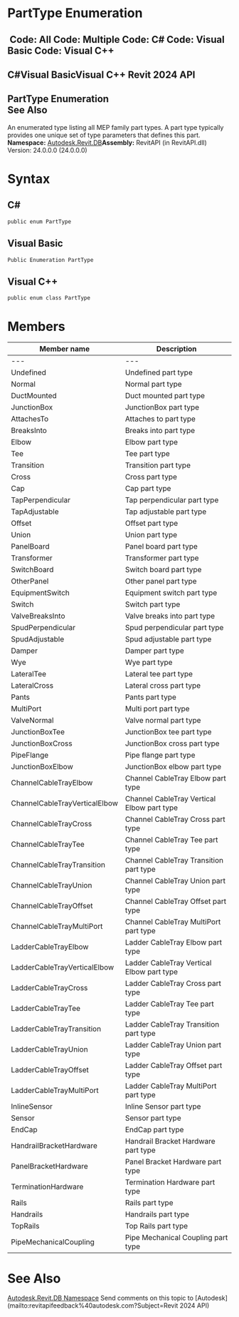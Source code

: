 # PartType Enumeration

﻿
 Code: All Code: Multiple Code: C# Code: Visual Basic Code: Visual C++   
---  
C#Visual BasicVisual C++
Revit 2024 API  
---  
PartType Enumeration  
See Also  
---  
An enumerated type listing all MEP family part types. A part type typically provides one unique set of type parameters that defines this part. 
**Namespace:** [Autodesk.Revit.DB](87546ba7-461b-c646-cbb1-2cb8f5bff8b2.md "Autodesk.Revit.DB Namespace")**Assembly:** RevitAPI (in RevitAPI.dll) Version: 24.0.0.0 (24.0.0.0)
# Syntax
C#  
---  
```text
public enum PartType
```
  
Visual Basic  
---  
```text
Public Enumeration PartType
```
  
Visual C++  
---  
```text
public enum class PartType
```
  
# Members
| Member name | Description |
| --- | --- |
| --- | --- |
| Undefined | Undefined part type |
| Normal | Normal part type |
| DuctMounted | Duct mounted part type |
| JunctionBox | JunctionBox part type |
| AttachesTo | Attaches to part type |
| BreaksInto | Breaks into part type |
| Elbow | Elbow part type |
| Tee | Tee part type |
| Transition | Transition part type |
| Cross | Cross part type |
| Cap | Cap part type |
| TapPerpendicular | Tap perpendicular part type |
| TapAdjustable | Tap adjustable part type |
| Offset | Offset part type |
| Union | Union part type |
| PanelBoard | Panel board part type |
| Transformer | Transformer part type |
| SwitchBoard | Switch board part type |
| OtherPanel | Other panel part type |
| EquipmentSwitch | Equipment switch part type |
| Switch | Switch part type |
| ValveBreaksInto | Valve breaks into part type |
| SpudPerpendicular | Spud perpendicular part type |
| SpudAdjustable | Spud adjustable part type |
| Damper | Damper part type |
| Wye | Wye part type |
| LateralTee | Lateral tee part type |
| LateralCross | Lateral cross part type |
| Pants | Pants part type |
| MultiPort | Multi port part type |
| ValveNormal | Valve normal part type |
| JunctionBoxTee | JunctionBox tee part type |
| JunctionBoxCross | JunctionBox cross part type |
| PipeFlange | Pipe flange part type |
| JunctionBoxElbow | JunctionBox elbow part type |
| ChannelCableTrayElbow | Channel CableTray Elbow part type |
| ChannelCableTrayVerticalElbow | Channel CableTray Vertical Elbow part type |
| ChannelCableTrayCross | Channel CableTray Cross part type |
| ChannelCableTrayTee | Channel CableTray Tee part type |
| ChannelCableTrayTransition | Channel CableTray Transition part type |
| ChannelCableTrayUnion | Channel CableTray Union part type |
| ChannelCableTrayOffset | Channel CableTray Offset part type |
| ChannelCableTrayMultiPort | Channel CableTray MultiPort part type |
| LadderCableTrayElbow | Ladder CableTray Elbow part type |
| LadderCableTrayVerticalElbow | Ladder CableTray Vertical Elbow part type |
| LadderCableTrayCross | Ladder CableTray Cross part type |
| LadderCableTrayTee | Ladder CableTray Tee part type |
| LadderCableTrayTransition | Ladder CableTray Transition part type |
| LadderCableTrayUnion | Ladder CableTray Union part type |
| LadderCableTrayOffset | Ladder CableTray Offset part type |
| LadderCableTrayMultiPort | Ladder CableTray MultiPort part type |
| InlineSensor | Inline Sensor part type |
| Sensor | Sensor part type |
| EndCap | EndCap part type |
| HandrailBracketHardware | Handrail Bracket Hardware part type |
| PanelBracketHardware | Panel Bracket Hardware part type |
| TerminationHardware | Termination Hardware part type |
| Rails | Rails part type |
| Handrails | Handrails part type |
| TopRails | Top Rails part type |
| PipeMechanicalCoupling | Pipe Mechanical Coupling part type |

# See Also
[Autodesk.Revit.DB Namespace](87546ba7-461b-c646-cbb1-2cb8f5bff8b2.md "Autodesk.Revit.DB Namespace")
Send comments on this topic to [Autodesk](mailto:revitapifeedback%40autodesk.com?Subject=Revit 2024 API)